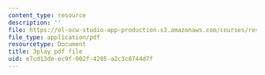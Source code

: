 ```yaml
---
content_type: resource
description: ''
file: https://ol-ocw-studio-app-production.s3.amazonaws.com/courses/res-ll-005-mathematics-of-big-data-and-machine-learning-january-iap-2020/e7cd13deec9f002f4285a2c3c8744d7f_tUk8o-ZbF4c.pdf
file_type: application/pdf
resourcetype: Document
title: 3play pdf file
uid: e7cd13de-ec9f-002f-4285-a2c3c8744d7f
---
```

